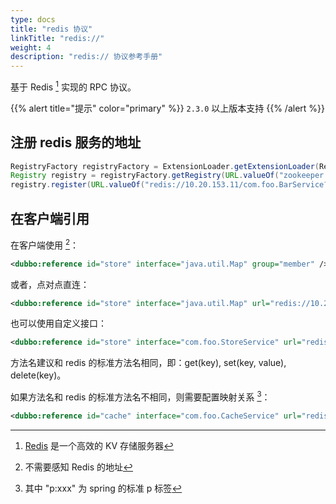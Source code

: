 ```yaml
---
type: docs
title: "redis 协议"
linkTitle: "redis://"
weight: 4
description: "redis:// 协议参考手册"
---
```



基于 Redis [^1] 实现的 RPC 协议。

{{% alert title="提示" color="primary" %}}
`2.3.0` 以上版本支持
{{% /alert %}}

## 注册 redis 服务的地址

```java
RegistryFactory registryFactory = ExtensionLoader.getExtensionLoader(RegistryFactory.class).getAdaptiveExtension();
Registry registry = registryFactory.getRegistry(URL.valueOf("zookeeper://10.20.153.10:2181"));
registry.register(URL.valueOf("redis://10.20.153.11/com.foo.BarService?category=providers&dynamic=false&application=foo&group=member&loadbalance=consistenthash"));
```

## 在客户端引用

在客户端使用 [^2]：

```xml
<dubbo:reference id="store" interface="java.util.Map" group="member" />
```

或者，点对点直连：

```xml
<dubbo:reference id="store" interface="java.util.Map" url="redis://10.20.153.10:6379" />
```

也可以使用自定义接口：

```xml
<dubbo:reference id="store" interface="com.foo.StoreService" url="redis://10.20.153.10:6379" />
```

方法名建议和 redis 的标准方法名相同，即：get(key), set(key, value), delete(key)。

如果方法名和 redis 的标准方法名不相同，则需要配置映射关系 [^3]：

```xml
<dubbo:reference id="cache" interface="com.foo.CacheService" url="redis://10.20.153.10:6379" p:set="putFoo" p:get="getFoo" p:delete="removeFoo" />
```

[^1]: [Redis](http://redis.io) 是一个高效的 KV 存储服务器
[^2]: 不需要感知 Redis 的地址
[^3]: 其中 "p:xxx" 为 spring 的标准 p 标签
